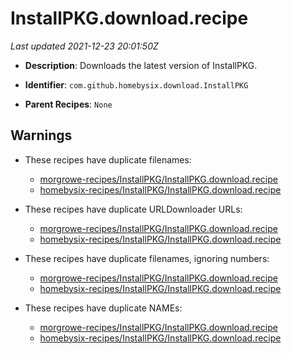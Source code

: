 # InstallPKG.download.recipe

_Last updated 2021-12-23 20:01:50Z_

- **Description**: Downloads the latest version of InstallPKG.

- **Identifier**: `com.github.homebysix.download.InstallPKG`

- **Parent Recipes**: `None`


## Warnings

- These recipes have duplicate filenames:
    - [morgrowe-recipes/InstallPKG/InstallPKG.download.recipe](/autopkg-dupe-tracker/morgrowe-recipes/InstallPKG/InstallPKG.download.recipe)
    - [homebysix-recipes/InstallPKG/InstallPKG.download.recipe](/autopkg-dupe-tracker/homebysix-recipes/InstallPKG/InstallPKG.download.recipe)

- These recipes have duplicate URLDownloader URLs:
    - [morgrowe-recipes/InstallPKG/InstallPKG.download.recipe](/autopkg-dupe-tracker/morgrowe-recipes/InstallPKG/InstallPKG.download.recipe)
    - [homebysix-recipes/InstallPKG/InstallPKG.download.recipe](/autopkg-dupe-tracker/homebysix-recipes/InstallPKG/InstallPKG.download.recipe)

- These recipes have duplicate filenames, ignoring numbers:
    - [morgrowe-recipes/InstallPKG/InstallPKG.download.recipe](/autopkg-dupe-tracker/morgrowe-recipes/InstallPKG/InstallPKG.download.recipe)
    - [homebysix-recipes/InstallPKG/InstallPKG.download.recipe](/autopkg-dupe-tracker/homebysix-recipes/InstallPKG/InstallPKG.download.recipe)

- These recipes have duplicate NAMEs:
    - [morgrowe-recipes/InstallPKG/InstallPKG.download.recipe](/autopkg-dupe-tracker/morgrowe-recipes/InstallPKG/InstallPKG.download.recipe)
    - [homebysix-recipes/InstallPKG/InstallPKG.download.recipe](/autopkg-dupe-tracker/homebysix-recipes/InstallPKG/InstallPKG.download.recipe)